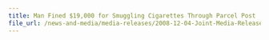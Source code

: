 ```yaml
---
title: Man Fined $19,000 for Smuggling Cigarettes Through Parcel Post
file_url: /news-and-media/media-releases/2008-12-04-Joint-Media-Release.pdf
---
```

